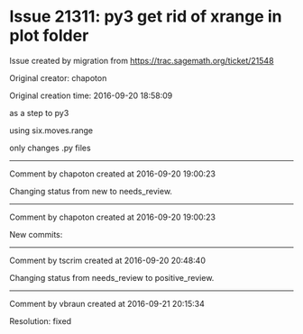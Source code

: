 # Issue 21311: py3 get rid of xrange in plot folder

Issue created by migration from https://trac.sagemath.org/ticket/21548

Original creator: chapoton

Original creation time: 2016-09-20 18:58:09

as a step to py3

using six.moves.range

only changes .py files


---

Comment by chapoton created at 2016-09-20 19:00:23

Changing status from new to needs_review.


---

Comment by chapoton created at 2016-09-20 19:00:23

New commits:


---

Comment by tscrim created at 2016-09-20 20:48:40

Changing status from needs_review to positive_review.


---

Comment by vbraun created at 2016-09-21 20:15:34

Resolution: fixed

